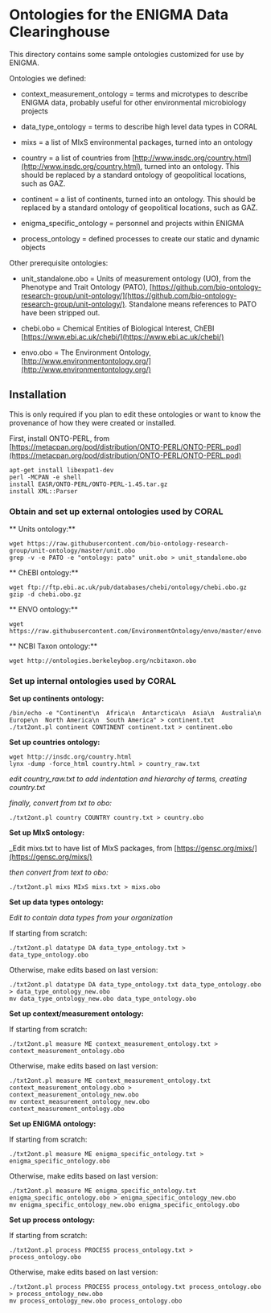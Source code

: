 # Ontologies for the ENIGMA Data Clearinghouse

This directory contains some sample ontologies customized for
use by ENIGMA.

Ontologies we defined:

* context_measurement_ontology = terms and microtypes to describe
  ENIGMA data, probably useful for other environmental microbiology
  projects

* data_type_ontology = terms to describe high level data types in CORAL

* mixs = a list of MIxS environmental packages, turned into an ontology

* country = a list of countries from [http://www.insdc.org/country.html](http://www.insdc.org/country.html),
  turned into an ontology.  This should be replaced by a standard
  ontology of geopolitical locations, such as GAZ.

* continent = a list of continents, turned into an ontology.
  This should be replaced by a standard ontology of geopolitical
  locations, such as GAZ.

* enigma_specific_ontology = personnel and projects within ENIGMA

* process_ontology = defined processes to create our static and dynamic objects

Other prerequisite ontologies:

* unit_standalone.obo = Units of measurement ontology (UO), from the Phenotype and Trait Ontology (PATO), [https://github.com/bio-ontology-research-group/unit-ontology/](https://github.com/bio-ontology-research-group/unit-ontology/).  Standalone means references to PATO have been stripped out.

* chebi.obo = Chemical Entities of Biological Interest, ChEBI [https://www.ebi.ac.uk/chebi/](https://www.ebi.ac.uk/chebi/)

* envo.obo = The Environment Ontology, [http://www.environmentontology.org/](http://www.environmentontology.org/)

## Installation

This is only required if you plan to edit these ontologies or want to know the provenance of how they were created or installed.

First, install ONTO-PERL, from [https://metacpan.org/pod/distribution/ONTO-PERL/ONTO-PERL.pod](https://metacpan.org/pod/distribution/ONTO-PERL/ONTO-PERL.pod)

```
apt-get install libexpat1-dev
perl -MCPAN -e shell
install EASR/ONTO-PERL/ONTO-PERL-1.45.tar.gz
install XML::Parser
```


### Obtain and set up external ontologies used by CORAL

** Units ontology:**

```
wget https://raw.githubusercontent.com/bio-ontology-research-group/unit-ontology/master/unit.obo
grep -v -e PATO -e "ontology: pato" unit.obo > unit_standalone.obo
```

** ChEBI ontology:**

```
wget ftp://ftp.ebi.ac.uk/pub/databases/chebi/ontology/chebi.obo.gz
gzip -d chebi.obo.gz
```

** ENVO ontology:**

```
wget https://raw.githubusercontent.com/EnvironmentOntology/envo/master/envo.obo
```

** NCBI Taxon ontology:**

```
wget http://ontologies.berkeleybop.org/ncbitaxon.obo
```


### Set up internal ontologies used by CORAL


**Set up continents ontology:**
```
/bin/echo -e "Continent\n  Africa\n  Antarctica\n  Asia\n  Australia\n  Europe\n  North America\n  South America" > continent.txt
./txt2ont.pl continent CONTINENT continent.txt > continent.obo
```

**Set up countries ontology:**
```
wget http://insdc.org/country.html
lynx -dump -force_html country.html > country_raw.txt
```
_edit country_raw.txt to add indentation and hierarchy of terms, creating country.txt_

_finally, convert from txt to obo:_
```
./txt2ont.pl country COUNTRY country.txt > country.obo
```

**Set up MIxS ontology:**

_Edit mixs.txt to have list of MIxS packages, from [https://gensc.org/mixs/](https://gensc.org/mixs/)

_then convert from text to obo:_
```
./txt2ont.pl mixs MIxS mixs.txt > mixs.obo
```

**Set up data types ontology:**

_Edit to contain data types from your organization_

If starting from scratch:

```
./txt2ont.pl datatype DA data_type_ontology.txt > data_type_ontology.obo
```

Otherwise, make edits based on last version:

```
./txt2ont.pl datatype DA data_type_ontology.txt data_type_ontology.obo > data_type_ontology_new.obo
mv data_type_ontology_new.obo data_type_ontology.obo
```

**Set up context/measurement ontology:**

If starting from scratch:
```
./txt2ont.pl measure ME context_measurement_ontology.txt > context_measurement_ontology.obo
```

Otherwise, make edits based on last version:
```
./txt2ont.pl measure ME context_measurement_ontology.txt context_measurement_ontology.obo > context_measurement_ontology_new.obo
mv context_measurement_ontology_new.obo context_measurement_ontology.obo
```

**Set up ENIGMA ontology:**

If starting from scratch:
```
./txt2ont.pl measure ME enigma_specific_ontology.txt > enigma_specific_ontology.obo
```

Otherwise, make edits based on last version:
```
./txt2ont.pl measure ME enigma_specific_ontology.txt enigma_specific_ontology.obo > enigma_specific_ontology_new.obo
mv enigma_specific_ontology_new.obo enigma_specific_ontology.obo
```

**Set up process ontology:**

If starting from scratch:
```
./txt2ont.pl process PROCESS process_ontology.txt > process_ontology.obo
```

Otherwise, make edits based on last version:
```
./txt2ont.pl process PROCESS process_ontology.txt process_ontology.obo > process_ontology_new.obo
mv process_ontology_new.obo process_ontology.obo
```

